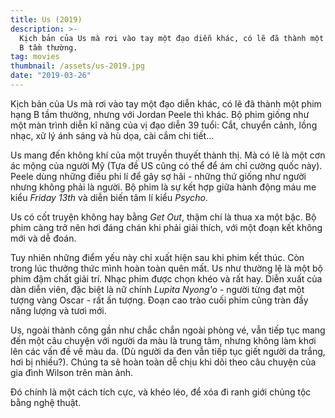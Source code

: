 ```yaml
---
title: Us (2019)
description: >-
  Kịch bản của Us mà rơi vào tay một đạo diễn khác, có lẽ đã thành một phim hạng
  B tầm thường.
tag: movies
thumbnail: /assets/us-2019.jpg
date: "2019-03-26"
---
```


Kịch bản của Us mà rơi vào tay một đạo diễn khác, có lẽ đã thành một phim hạng B tầm thường, nhưng với Jordan Peele thì khác. Bộ phim giống như một màn trình diễn kĩ năng của vị đạo diễn 39 tuổi: Cắt, chuyển cảnh, lồng nhạc, xử lý ánh sáng và hù dọa, cài cắm chi tiết…

Us mang đến không khí của một truyền thuyết thành thị. Mà có lẽ là một cơn ác mộng của người Mỹ (Tựa đề US cũng có thể để ám chỉ cường quốc này). Peele dùng những điều phi lí để gây sợ hãi - những thứ giống như người nhưng không phải là người. Bộ phim là sự kết hợp giữa hành động máu me kiểu _Friday 13th_ và diễn biến tâm lí kiểu _Psycho_.

Us có cốt truyện không hay bằng _Get Out_, thậm chí là thua xa một bậc. Bộ phim càng trở nên hơi đáng chán khi phải giải thích, với một đoạn kết không mới và dễ đoán.

Tuy nhiên những điểm yếu này chỉ xuất hiện sau khi phim kết thúc. Còn trong lúc thưởng thức mình hoàn toàn quên mất. Us như thường lệ là một bộ phim đậm chất giải trí. Nhạc phim được chọn khéo và rất hay. Diễn xuất của dàn diễn viên, đặc biệt là nữ chính _Lupita Nyong'o_ - người từng đạt một tượng vàng Oscar - rất ấn tượng. Đoạn cao trào cuối phim cũng tràn đầy năng lượng và tươi mới.

Us, ngoài thành công gần như chắc chắn ngoài phòng vé, vẫn tiếp tục mang đến một câu chuyện với người da màu là trung tâm, nhưng không làm khơi lên các vấn đề về màu da. (Dù người da đen vẫn tiếp tục giết người da trắng, hơi bị nhiều?). Chúng ta sẽ hoàn toàn dễ chịu khi dõi theo câu chuyện của gia đình Wilson trên màn ảnh.

Đó chính là một cách tích cực, và khéo léo, để xóa đi ranh giới chủng tộc bằng nghệ thuật.
